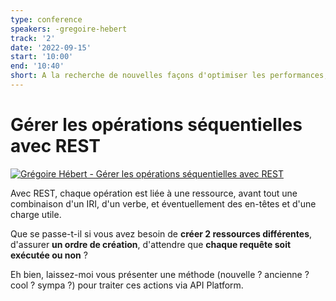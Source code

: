 ```yaml
---
type: conference
speakers: -gregoire-hebert
track: '2'
date: '2022-09-15'
start: '10:00'
end: '10:40'
short: A la recherche de nouvelles façons d'optimiser les performances, et de gérer des actions multiples (parfois séquentielles) ? Découvrons comment le passé et le futur peuvent se combiner dans une API REST.
---
```


# Gérer les opérations séquentielles avec REST

[![Grégoire Hébert - Gérer les opérations séquentielles avec REST](https://img.youtube.com/vi/3QdSR1V-7F4/0.jpg)](https://www.youtube.com/watch?v=3QdSR1V-7F4&list=PL3hoUDjLa7eQfYOEmuQNG8he3AeOeWaz8&index=26)

Avec REST, chaque opération est liée à une ressource, avant tout une combinaison d'un IRI, d'un verbe, et éventuellement des en-têtes et d'une charge utile.

Que se passe-t-il si vous avez besoin de **créer 2 ressources différentes**, d'assurer **un ordre de création**, d'attendre que **chaque requête soit exécutée ou non** ?

Eh bien, laissez-moi vous présenter une méthode (nouvelle ? ancienne ? cool ? sympa ?) pour traiter ces actions via API Platform.



